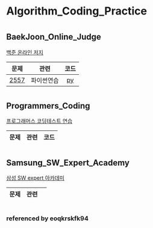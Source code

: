 # Algorithm_Coding_Practice
#
## BaekJoon_Online_Judge
[백준 온라인 저지](https://www.acmicpc.net/)

| 문제 | 관련 | 코드 |  
| ------------- | ------------- |:-------------:|
| [2557](https://www.acmicpc.net/problem/2557) | 파이썬연습 | [py](BaekJoon_Online_Judge/2557.py)| 

#
#
## Programmers_Coding
[프로그래머스 코딩테스트 연습](https://programmers.co.kr/learn/challenges)

| 문제 | 관련 | 코드 |  
| ------------- | ------------- |:-------------:|

#
#
## Samsung_SW_Expert_Academy
[삼성 SW expert 아카데미](https://swexpertacademy.com/main/main.do)

| 문제 | 관련 |  |  
| ------------- | ------------- |:-------------:|

#
#
### referenced by eoqkrskfk94
